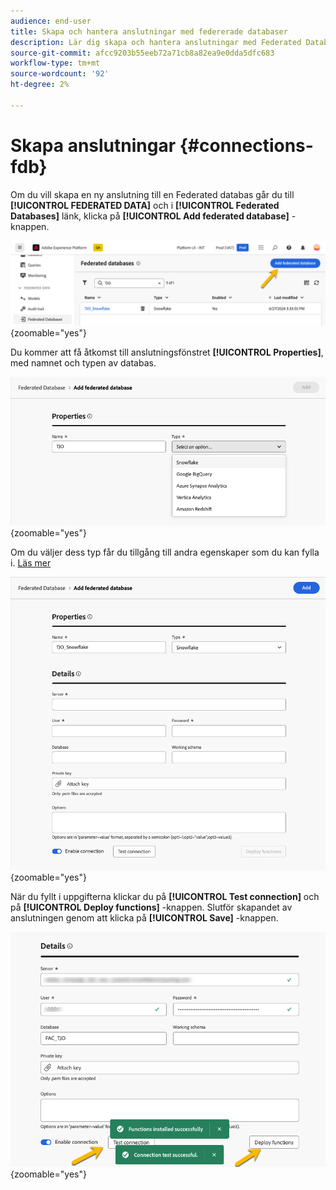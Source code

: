 ```yaml
---
audience: end-user
title: Skapa och hantera anslutningar med federerade databaser
description: Lär dig skapa och hantera anslutningar med Federated Databases
source-git-commit: afcc9203b55eeb72a71cb8a82ea9e0dda5dfc683
workflow-type: tm+mt
source-wordcount: '92'
ht-degree: 2%

---
```


# Skapa anslutningar {#connections-fdb}

Om du vill skapa en ny anslutning till en Federated databas går du till **[!UICONTROL FEDERATED DATA]** och i **[!UICONTROL Federated Databases]** länk, klicka på **[!UICONTROL Add federated database]** -knappen.

![](assets/connections_list.png){zoomable="yes"}

Du kommer att få åtkomst till anslutningsfönstret **[!UICONTROL Properties]**, med namnet och typen av databas.

![](assets/connections_name.png){zoomable="yes"}

Om du väljer dess typ får du tillgång till andra egenskaper som du kan fylla i. [Läs mer](federated-db.md)

![](assets/connections_details.png){zoomable="yes"}

När du fyllt i uppgifterna klickar du på **[!UICONTROL Test connection]** och på **[!UICONTROL Deploy functions]** -knappen.
Slutför skapandet av anslutningen genom att klicka på **[!UICONTROL Save]** -knappen.

![](assets/connections_testdeploy.png){zoomable="yes"}
